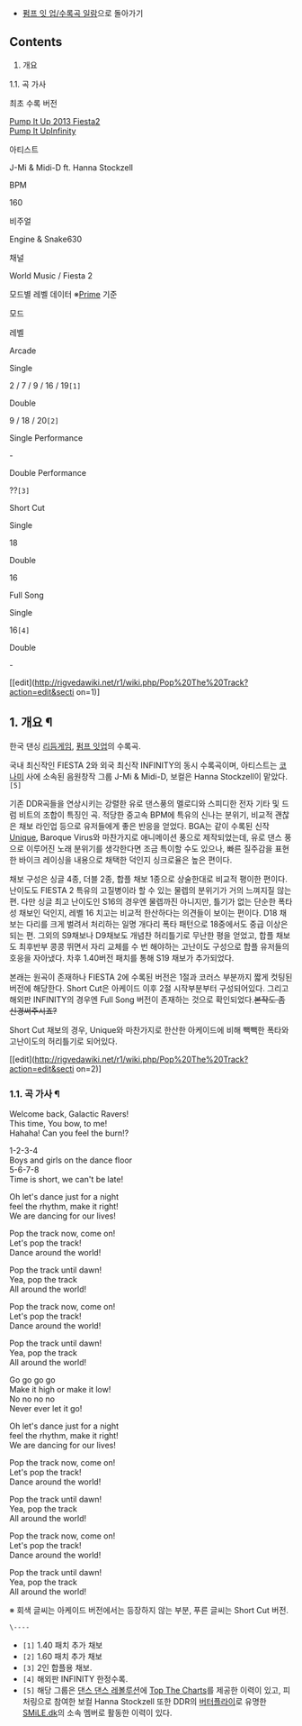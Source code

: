  * [펌프 잇 업/수록곡 일람](%ED%8E%8C%ED%94%84%20%EC%9E%87%20%EC%97%85/%EC%88%98%EB%A1%9D%EA%B3%A1%20%EC%9D%BC%EB%9E%8C.md)으로 돌아가기  

## Contents

    

1. 개요 
    

1.1. 곡 가사

최초 수록 버전

[Pump It Up 2013 Fiesta2](%ED%8E%8C%ED%94%84%20%EC%9E%87%20%EC%97%85/FIESTA%202.md)  
[Pump It UpInfinity](%ED%8E%8C%ED%94%84%20%EC%9E%87%20%EC%97%85/Infinity.md)

아티스트

J-Mi & Midi-D ft. Hanna Stockzell

BPM

160

비주얼

Engine & Snake630

채널

World Music / Fiesta 2

모드별 레벨 데이터 ※[Prime](%ED%8E%8C%ED%94%84%20%EC%9E%87%20%EC%97%85/PRIME.md) 기준

모드

레벨

Arcade

Single

2 / 7 / 9 / 16 / 19`[1]`

Double

9 / 18 / 20`[2]`

Single Performance

\-

Double Performance

??`[3]`

Short Cut

Single

18

Double

16

Full Song

Single

16`[4]`

Double

\-

[[edit](http://rigvedawiki.net/r1/wiki.php/Pop%20The%20Track?action=edit&secti
on=1)]

## 1. 개요 ¶

한국 댄싱 [리듬게임](%EB%A6%AC%EB%93%AC%EA%B2%8C%EC%9E%84.md), [펌프 잇업](%ED%8E%8C%ED%94%84%20%EC%9E%87%20%EC%97%85.md)의 수록곡.

  

국내 최신작인 FIESTA 2와 외국 최신작 INFINITY의 동시 수록곡이며, 아티스트는
[코나미](%EC%BD%94%EB%82%98%EB%AF%B8.md) 사에 소속된 음원창작 그룹 J-Mi & Midi-D, 보컬은
Hanna Stockzell이 맡았다. `[5]`

  

기존 DDR곡들을 연상시키는 강렬한 유로 댄스풍의 멜로디와 스피디한 전자 기타 및 드럼 비트의 조합이 특징인 곡. 적당한 중고속 BPM에
특유의 신나는 분위기, 비교적 괜찮은 채보 라인업 등으로 유저들에게 좋은 반응을 얻었다. BGA는 같이 수록된 신작
[Unique](Unique.md), Baroque Virus와 마찬가지로 애니메이션 풍으로 제작되었는데, 유로 댄스 풍으로 이루어진
노래 분위기를 생각한다면 조금 특이할 수도 있으나, 빠른 질주감을 표현한 바이크 레이싱을 내용으로 채택한 덕인지 싱크로율은 높은 편이다.

  

채보 구성은 싱글 4종, 더블 2종, 합플 채보 1종으로 상술한대로 비교적 평이한 편이다. 난이도도 FIESTA 2 특유의 고질병이라 할 수
있는 물렙의 분위기가 거의 느껴지질 않는 편. 다만 싱글 최고 난이도인 S16의 경우엔 물렙까진 아니지만, 틀기가 없는 단순한 폭타성 채보인
덕인지, 레벨 16 치고는 비교적 한산하다는 의견들이 보이는 편이다. D18 채보는 다리를 크게 벌려서 처리하는 일명 개다리 폭타 패턴으로
18중에서도 중급 이상은 되는 편. 그외의 S9채보나 D9채보도 개념찬 허리틀기로 무난한 평을 얻었고, 합플 채보도 최후반부 콩콩 뛰면서
자리 교체를 수 번 해야하는 고난이도 구성으로 합플 유저들의 호응을 자아냈다. 차후 1.40버전 패치를 통해 S19 채보가 추가되었다.

  

본래는 원곡이 존재하나 FIESTA 2에 수록된 버전은 1절과 코러스 부분까지 짧게 컷팅된 버전에 해당한다. Short Cut은 아케이드
이후 2절 시작부분부터 구성되어있다. 그리고 해외판 INFINITY의 경우엔 Full Song 버전이 존재하는 것으로
확인되었다.<del>본작도 좀 신경써주시죠?</del>

  

Short Cut 채보의 경우, Unique와 마찬가지로 한산한 아케이드에 비해 빽빽한 폭타와 고난이도의 허리틀기로 되어있다.

[[edit](http://rigvedawiki.net/r1/wiki.php/Pop%20The%20Track?action=edit&secti
on=2)]

### 1.1. 곡 가사 ¶

  

Welcome back, Galactic Ravers!  
This time, You bow, to me!  
Hahaha! Can you feel the burn!?  

1-2-3-4  
Boys and girls on the dance floor  
5-6-7-8  
Time is short, we can't be late!  

Oh let's dance just for a night  
feel the rhythm, make it right!  
We are dancing for our lives!  

Pop the track now, come on!  
Let's pop the track!  
Dance around the world!  

Pop the track until dawn!  
Yea, pop the track  
All around the world!  

Pop the track now, come on!  
Let's pop the track!  
Dance around the world!  

Pop the track until dawn!  
Yea, pop the track  
All around the world!  

Go go go go  
Make it high or make it low!  
No no no no  
Never ever let it go!  

Oh let's dance just for a night  
feel the rhythm, make it right!  
We are dancing for our lives!  

Pop the track now, come on!  
Let's pop the track!  
Dance around the world!  

Pop the track until dawn!  
Yea, pop the track  
All around the world!  

Pop the track now, come on!  
Let's pop the track!  
Dance around the world!  

Pop the track until dawn!  
Yea, pop the track  
All around the world!

  
※ 회색 글씨는 아케이드 버전에서는 등장하지 않는 부분, 푸른 글씨는 Short Cut 버전.

`\----`

  * `[1]` 1.40 패치 추가 채보
  * `[2]` 1.60 패치 추가 채보
  * `[3]` 2인 합플용 채보.
  * `[4]` 해외판 INFINITY 한정수록.
  * `[5]` 해당 그룹은 [댄스 댄스 레볼루션](%EB%8C%84%EC%8A%A4%20%EB%8C%84%EC%8A%A4%20%EB%A0%88%EB%B3%BC%EB%A3%A8%EC%85%98.md)에 [Top The Charts](Top%20The%20Charts.md)를 제공한 이력이 있고, 피처링으로 참여한 보컬 Hanna Stockzell 또한 DDR의 [버터플라이](BUTTERFLY%28SMiLE.dk%29.md)로 유명한 [SMiLE.dk](SMiLE.dk.md)의 소속 멤버로 활동한 이력이 있다.

